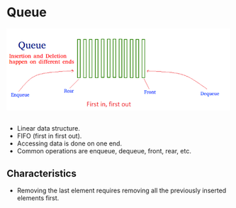 # Queue

![Image of a queue](../../images/data-structures/linear/queue/queue.png)

## 
- Linear data structure.
- FIFO (first in first out).
- Accessing data is done on one end.
- Common operations are enqueue, dequeue, front, rear, etc.

## Characteristics
- Removing the last element requires removing all the previously inserted elements first.
